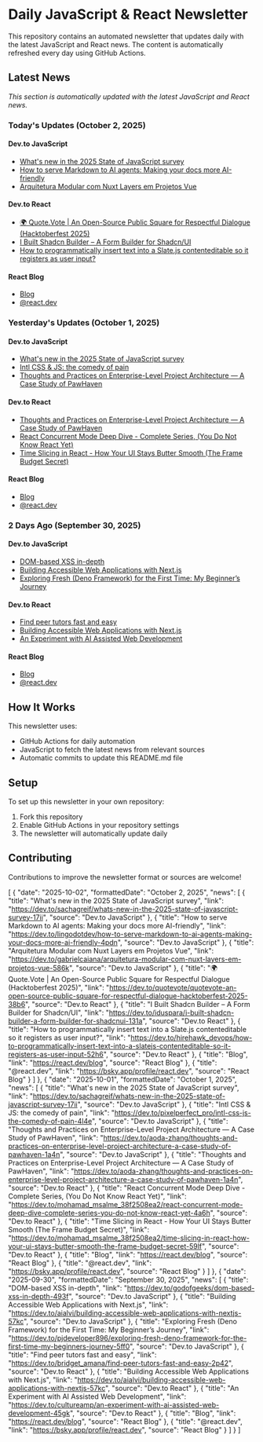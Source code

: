 # Daily JavaScript & React Newsletter

This repository contains an automated newsletter that updates daily with the latest JavaScript and React news. The content is automatically refreshed every day using GitHub Actions.

## Latest News

*This section is automatically updated with the latest JavaScript and React news.*

### Today's Updates (October 2, 2025)

#### Dev.to JavaScript

- [What's new in the 2025 State of JavaScript survey](https://dev.to/sachagreif/whats-new-in-the-2025-state-of-javascript-survey-17ii)
- [How to serve Markdown to AI agents: Making your docs more AI-friendly](https://dev.to/lingodotdev/how-to-serve-markdown-to-ai-agents-making-your-docs-more-ai-friendly-4pdn)
- [Arquitetura Modular com Nuxt Layers em Projetos Vue](https://dev.to/gabrielcaiana/arquitetura-modular-com-nuxt-layers-em-projetos-vue-586k)

#### Dev.to React

- [🌍 Quote.Vote | An Open-Source Public Square for Respectful Dialogue (Hacktoberfest 2025)](https://dev.to/quotevote/quotevote-an-open-source-public-square-for-respectful-dialogue-hacktoberfest-2025-38b6)
- [I Built Shadcn Builder – A Form Builder for Shadcn/UI](https://dev.to/iduspara/i-built-shadcn-builder-a-form-builder-for-shadcnui-131a)
- [How to programmatically insert text into a Slate.js contenteditable so it registers as user input?](https://dev.to/hirehawk_devops/how-to-programmatically-insert-text-into-a-slatejs-contenteditable-so-it-registers-as-user-input-52h6)

#### React Blog

- [Blog](https://react.dev/blog)
- [@react.dev](https://bsky.app/profile/react.dev)

### Yesterday's Updates (October 1, 2025)

#### Dev.to JavaScript

- [What's new in the 2025 State of JavaScript survey](https://dev.to/sachagreif/whats-new-in-the-2025-state-of-javascript-survey-17ii)
- [Intl CSS & JS: the comedy of pain](https://dev.to/pixelperfect_pro/intl-css-js-the-comedy-of-pain-4l4e)
- [Thoughts and Practices on Enterprise-Level Project Architecture — A Case Study of PawHaven](https://dev.to/aoda-zhang/thoughts-and-practices-on-enterprise-level-project-architecture-a-case-study-of-pawhaven-1a4n)

#### Dev.to React

- [Thoughts and Practices on Enterprise-Level Project Architecture — A Case Study of PawHaven](https://dev.to/aoda-zhang/thoughts-and-practices-on-enterprise-level-project-architecture-a-case-study-of-pawhaven-1a4n)
- [React Concurrent Mode Deep Dive - Complete Series, (You Do Not Know React Yet)](https://dev.to/mohamad_msalme_38f2508ea2/react-concurrent-mode-deep-dive-complete-series-you-do-not-know-react-yet-4a6h)
- [Time Slicing in React - How Your UI Stays Butter Smooth (The Frame Budget Secret)](https://dev.to/mohamad_msalme_38f2508ea2/time-slicing-in-react-how-your-ui-stays-butter-smooth-the-frame-budget-secret-59lf)

#### React Blog

- [Blog](https://react.dev/blog)
- [@react.dev](https://bsky.app/profile/react.dev)

### 2 Days Ago (September 30, 2025)

#### Dev.to JavaScript

- [DOM-based XSS in-depth](https://dev.to/godofgeeks/dom-based-xss-in-depth-493f)
- [Building Accessible Web Applications with Next.js](https://dev.to/aialvi/building-accessible-web-applications-with-nextjs-57kc)
- [Exploring Fresh (Deno Framework) for the First Time: My Beginner’s Journey](https://dev.to/pjdeveloper896/exploring-fresh-deno-framework-for-the-first-time-my-beginners-journey-5ff0)

#### Dev.to React

- [Find peer tutors fast and easy](https://dev.to/bridget_amana/find-peer-tutors-fast-and-easy-2p42)
- [Building Accessible Web Applications with Next.js](https://dev.to/aialvi/building-accessible-web-applications-with-nextjs-57kc)
- [An Experiment with AI Assisted Web Development](https://dev.to/cultureamp/an-experiment-with-ai-assisted-web-development-45gk)

#### React Blog

- [Blog](https://react.dev/blog)
- [@react.dev](https://bsky.app/profile/react.dev)

## How It Works

This newsletter uses:
- GitHub Actions for daily automation
- JavaScript to fetch the latest news from relevant sources
- Automatic commits to update this README.md file

## Setup

To set up this newsletter in your own repository:

1. Fork this repository
2. Enable GitHub Actions in your repository settings
3. The newsletter will automatically update daily

## Contributing

Contributions to improve the newsletter format or sources are welcome!

<!-- NEWS_DATA_START -->
[
  {
    "date": "2025-10-02",
    "formattedDate": "October 2, 2025",
    "news": [
      {
        "title": "What's new in the 2025 State of JavaScript survey",
        "link": "https://dev.to/sachagreif/whats-new-in-the-2025-state-of-javascript-survey-17ii",
        "source": "Dev.to JavaScript"
      },
      {
        "title": "How to serve Markdown to AI agents: Making your docs more AI-friendly",
        "link": "https://dev.to/lingodotdev/how-to-serve-markdown-to-ai-agents-making-your-docs-more-ai-friendly-4pdn",
        "source": "Dev.to JavaScript"
      },
      {
        "title": "Arquitetura Modular com Nuxt Layers em Projetos Vue",
        "link": "https://dev.to/gabrielcaiana/arquitetura-modular-com-nuxt-layers-em-projetos-vue-586k",
        "source": "Dev.to JavaScript"
      },
      {
        "title": "🌍 Quote.Vote | An Open-Source Public Square for Respectful Dialogue (Hacktoberfest 2025)",
        "link": "https://dev.to/quotevote/quotevote-an-open-source-public-square-for-respectful-dialogue-hacktoberfest-2025-38b6",
        "source": "Dev.to React"
      },
      {
        "title": "I Built Shadcn Builder – A Form Builder for Shadcn/UI",
        "link": "https://dev.to/iduspara/i-built-shadcn-builder-a-form-builder-for-shadcnui-131a",
        "source": "Dev.to React"
      },
      {
        "title": "How to programmatically insert text into a Slate.js contenteditable so it registers as user input?",
        "link": "https://dev.to/hirehawk_devops/how-to-programmatically-insert-text-into-a-slatejs-contenteditable-so-it-registers-as-user-input-52h6",
        "source": "Dev.to React"
      },
      {
        "title": "Blog",
        "link": "https://react.dev/blog",
        "source": "React Blog"
      },
      {
        "title": "@react.dev",
        "link": "https://bsky.app/profile/react.dev",
        "source": "React Blog"
      }
    ]
  },
  {
    "date": "2025-10-01",
    "formattedDate": "October 1, 2025",
    "news": [
      {
        "title": "What's new in the 2025 State of JavaScript survey",
        "link": "https://dev.to/sachagreif/whats-new-in-the-2025-state-of-javascript-survey-17ii",
        "source": "Dev.to JavaScript"
      },
      {
        "title": "Intl CSS & JS: the comedy of pain",
        "link": "https://dev.to/pixelperfect_pro/intl-css-js-the-comedy-of-pain-4l4e",
        "source": "Dev.to JavaScript"
      },
      {
        "title": "Thoughts and Practices on Enterprise-Level Project Architecture — A Case Study of PawHaven",
        "link": "https://dev.to/aoda-zhang/thoughts-and-practices-on-enterprise-level-project-architecture-a-case-study-of-pawhaven-1a4n",
        "source": "Dev.to JavaScript"
      },
      {
        "title": "Thoughts and Practices on Enterprise-Level Project Architecture — A Case Study of PawHaven",
        "link": "https://dev.to/aoda-zhang/thoughts-and-practices-on-enterprise-level-project-architecture-a-case-study-of-pawhaven-1a4n",
        "source": "Dev.to React"
      },
      {
        "title": "React Concurrent Mode Deep Dive - Complete Series, (You Do Not Know React Yet)",
        "link": "https://dev.to/mohamad_msalme_38f2508ea2/react-concurrent-mode-deep-dive-complete-series-you-do-not-know-react-yet-4a6h",
        "source": "Dev.to React"
      },
      {
        "title": "Time Slicing in React - How Your UI Stays Butter Smooth (The Frame Budget Secret)",
        "link": "https://dev.to/mohamad_msalme_38f2508ea2/time-slicing-in-react-how-your-ui-stays-butter-smooth-the-frame-budget-secret-59lf",
        "source": "Dev.to React"
      },
      {
        "title": "Blog",
        "link": "https://react.dev/blog",
        "source": "React Blog"
      },
      {
        "title": "@react.dev",
        "link": "https://bsky.app/profile/react.dev",
        "source": "React Blog"
      }
    ]
  },
  {
    "date": "2025-09-30",
    "formattedDate": "September 30, 2025",
    "news": [
      {
        "title": "DOM-based XSS in-depth",
        "link": "https://dev.to/godofgeeks/dom-based-xss-in-depth-493f",
        "source": "Dev.to JavaScript"
      },
      {
        "title": "Building Accessible Web Applications with Next.js",
        "link": "https://dev.to/aialvi/building-accessible-web-applications-with-nextjs-57kc",
        "source": "Dev.to JavaScript"
      },
      {
        "title": "Exploring Fresh (Deno Framework) for the First Time: My Beginner’s Journey",
        "link": "https://dev.to/pjdeveloper896/exploring-fresh-deno-framework-for-the-first-time-my-beginners-journey-5ff0",
        "source": "Dev.to JavaScript"
      },
      {
        "title": "Find peer tutors fast and easy",
        "link": "https://dev.to/bridget_amana/find-peer-tutors-fast-and-easy-2p42",
        "source": "Dev.to React"
      },
      {
        "title": "Building Accessible Web Applications with Next.js",
        "link": "https://dev.to/aialvi/building-accessible-web-applications-with-nextjs-57kc",
        "source": "Dev.to React"
      },
      {
        "title": "An Experiment with AI Assisted Web Development",
        "link": "https://dev.to/cultureamp/an-experiment-with-ai-assisted-web-development-45gk",
        "source": "Dev.to React"
      },
      {
        "title": "Blog",
        "link": "https://react.dev/blog",
        "source": "React Blog"
      },
      {
        "title": "@react.dev",
        "link": "https://bsky.app/profile/react.dev",
        "source": "React Blog"
      }
    ]
  }
]
<!-- NEWS_DATA_END -->
